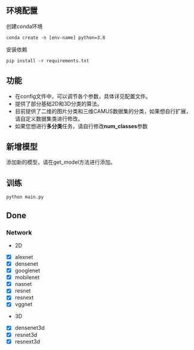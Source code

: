 ## 环境配置
创建conda环境
```shell
conda create -n [env-name] python=3.8
```
安装依赖
```shell
pip install -r requirements.txt
```
## 功能
* 在config文件中，可以调节各个参数，具体详见配置文件。
* 提供了部分基础2D和3D分类的算法。
* 目前提供了二维的图片分类和三维CAMUS数据集的分类，如果想自行扩展，请自定义数据集类进行修改。
* 如果您想进行**多分类**任务，请自行修改**num_classes**参数

## 新增模型
添加新的模型，请在get_model方法进行添加。

## 训练
```shell
python main.py
```


## Done
### Network
* 2D
- [x] alexnet
- [x] densenet
- [x] googlenet
- [x] mobilenet
- [x] nasnet
- [x] resnet
- [x] resnext
- [x] vggnet
* 3D
- [x] densenet3d
- [x] resnet3d
- [x] resnext3d

